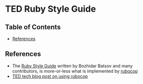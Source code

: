 # TED Ruby Style Guide

## Table of Contents

  - [References](#references)

## References

  - The [Ruby Style Guide](https://github.com/bbatsov/ruby-style-guide) written
    by Bozhidar Batsov and many contributors, is more-or-less what is implemented
    by [rubocop](https://github.com/bbatsov/rubocop)
  - [TED tech blog post on using rubocop](https://techblog.ted.com/2015/02/07/checking-ruby-style-with-rubocop.html)
